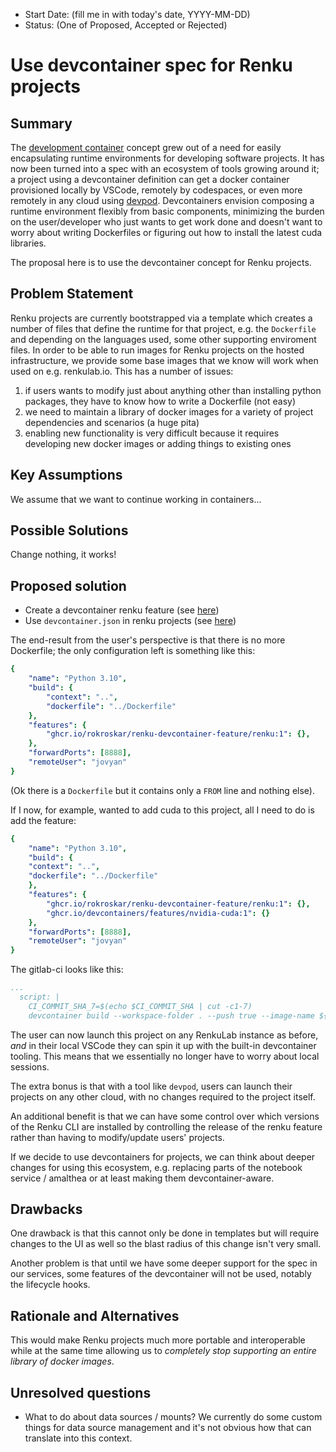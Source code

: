 - Start Date: (fill me in with today's date, YYYY-MM-DD)
- Status: (One of Proposed, Accepted or Rejected)

# Use devcontainer spec for Renku projects

## Summary

The [development container](https://containers.dev) concept grew out of a need for easily encapsulating
runtime environments for developing software projects. It has now been turned into a spec with an ecosystem
of tools growing around it; a project using a devcontainer definition can get a docker container provisioned
locally by VSCode, remotely by codespaces, or even more remotely in any cloud using [devpod](https://devpod.sh).
Devcontainers envision composing a runtime environment flexibly from basic components, minimizing the burden
on the user/developer who just wants to get work done and doesn't want to worry about writing Dockerfiles or figuring
out how to install the latest cuda libraries.

The proposal here is to use the devcontainer concept for Renku projects.

## Problem Statement

Renku projects are currently bootstrapped via a template which creates a number of files that define the runtime
for that project, e.g. the `Dockerfile` and depending on the languages used, some other supporting enviroment files.
In order to be able to run images for Renku projects on the hosted infrastructure, we provide some base images that
we know will work when used on e.g. renkulab.io. This has a number of issues:

1. if users wants to modify just about anything other than installing python packages, they have to know how to write a Dockerfile (not easy)
2. we need to maintain a library of docker images for a variety of project dependencies and scenarios (a huge pita)
3. enabling new functionality is very difficult because it requires developing new docker images or adding things to existing ones

## Key Assumptions

We assume that we want to continue working in containers...

## Possible Solutions

Change nothing, it works!

## Proposed solution

* Create a devcontainer renku feature (see [here](https://github.com/rokroskar/renku-devcontainer-feature/))
* Use `devcontainer.json` in renku projects (see [here](https://dev.renku.ch/projects/rokroskar/devcontainer-test))

The end-result from the user's perspective is that there is no more Dockerfile; the only configuration left is something like this:

```yaml
{
    "name": "Python 3.10",
    "build": {
        "context": "..",
        "dockerfile": "../Dockerfile"
    },
    "features": {
        "ghcr.io/rokroskar/renku-devcontainer-feature/renku:1": {},
    },
    "forwardPorts": [8888],
    "remoteUser": "jovyan"
}
```

(Ok there is a `Dockerfile` but it contains only a `FROM` line and nothing else).

If I now, for example, wanted to add cuda to this project, all I need to do is add the feature:

```yaml
{
    "name": "Python 3.10",
    "build": {
    "context": "..",
    "dockerfile": "../Dockerfile"
    },
    "features": {
        "ghcr.io/rokroskar/renku-devcontainer-feature/renku:1": {},
        "ghcr.io/devcontainers/features/nvidia-cuda:1": {}
    },
    "forwardPorts": [8888],
    "remoteUser": "jovyan"
}

```

The gitlab-ci looks like this:

```yaml
...
  script: |
    CI_COMMIT_SHA_7=$(echo $CI_COMMIT_SHA | cut -c1-7)
    devcontainer build --workspace-folder . --push true --image-name ${CI_REGISTRY_IMAGE}:${CI_COMMIT_SHA_7}
```

The user can now launch this project on any RenkuLab instance as before, _and_ in their local VSCode they can spin it up with the built-in devcontainer tooling.
This means that we essentially no longer have to worry about local sessions.

The extra bonus is that with a tool like `devpod`, users can launch their projects on any other cloud, with no changes required to the project itself.

An additional benefit is that we can have some control over which versions of the Renku CLI are installed by controlling the release of the renku feature rather than
having to modify/update users' projects.

If we decide to use devcontainers for projects, we can think about deeper changes for using this ecosystem, e.g. replacing parts of the notebook service / amalthea or
at least making them devcontainer-aware.

## Drawbacks

One drawback is that this cannot only be done in templates but will require changes to the UI as well so the blast radius of this change isn't very small.

Another problem is that until we have some deeper support for the spec in our services, some features of the devcontainer will not be used, notably the lifecycle hooks.

## Rationale and Alternatives

This would make Renku projects much more portable and interoperable while at the same time allowing us to _completely stop supporting an entire library of docker images_.

## Unresolved questions

* What to do about data sources / mounts? We currently do some custom things for data source management and it's not obvious how that can translate into this context.
